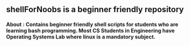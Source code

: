 ## shellForNoobs is a beginner friendly repository
#### About : Contains beginner friendly shell scripts for students who are learning bash programming. Most CS Students in Engineering have Operating Systems Lab where linux is a mandatory subject. 

